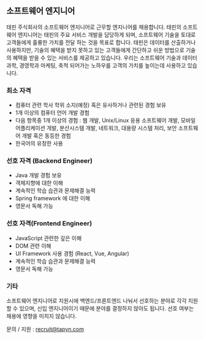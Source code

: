 ## 소프트웨어 엔지니어
태핀 주식회사의 소프트웨어 엔지니어로 근무할 엔지니어를 채용합니다. 태핀의 소프트웨어 엔지니어는 태핀의 주요 서비스 개발을 담당하게 되며, 소프트웨어 기술을 토대로 고객들에게 훌륭한 가치를 전달 하는 것을 목표로 합니다. 
태핀은 데이터를 산출하거나 사용하지만, 기술의 혜택을 받지 못하고 있는 고객들에게 간단하고 쉬운 방법으로 기술의 혜택을 받을 수 있는 서비스를 제공하고 있습니다. 우리는 소프트웨어 기술과 데이터 과학, 경영학과 마케팅, 축척 되어가는 노하우를 고객의 가치를 높이는데 사용하고 있습니다. 

### 최소 자격
- 컴퓨터 관련 학사 학위 소지(예정) 혹은 유사하거나 관련된 경험 보유
- 1개 이상의 컴퓨터 언어 개발 경험
- 다음 항목중 1개 이상의 경험 : 웹 개발, Unix/Linux 응용 소프트웨어 개발, 모바일 어플리케이션 개발, 분산시스템 개발, 네트워크, 대용량 시스템 처리, 보안 소프트웨어 개발 혹은 동등한 경험
- 한국어의 유창한 사용 

### 선호 자격 (Backend Engineer)
- Java 개발 경험 보유
- 객체지향에 대한 이해
- 계속적인 학습 습관과 문제해결 능력
- Spring framework 에 대한 이해
- 영문서 독해 가능

### 선호 자격(Frontend Engineer)
- JavaScript 관련한 깊은 이해
- DOM 관련 이해
- UI Framework 사용 경험 (React, Vue, Angular)
- 계속적인 학습 습관과 문제해결 능력
- 영문서 독해 가능

### 기타
소프트웨어 엔지니어로 지원시에 백엔드/프론트엔드 나눠서 선호하는 분야로 각각 지원할 수 있으며, 신입 엔지니어이기 때문에 분야를 결정하지 않아도 됩니다. 
선호 여부는 채용에 영향을 미치지 않습니다. 

문의 / 지원 : <recruit@tapyn.com>
